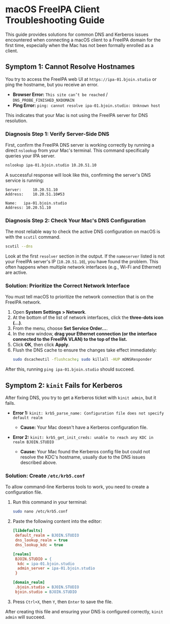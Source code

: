 # macOS FreeIPA Client Troubleshooting Guide

This guide provides solutions for common DNS and Kerberos issues encountered when connecting a macOS client to a FreeIPA domain for the first time, especially when the Mac has not been formally enrolled as a client.

## Symptom 1: Cannot Resolve Hostnames

You try to access the FreeIPA web UI at `https://ipa-01.bjoin.studio` or ping the hostname, but you receive an error.

*   **Browser Error:** `This site can’t be reached` / `DNS_PROBE_FINISHED_NXDOMAIN`
*   **Ping Error:** `ping: cannot resolve ipa-01.bjoin.studio: Unknown host`

This indicates that your Mac is not using the FreeIPA server for DNS resolution.

### Diagnosis Step 1: Verify Server-Side DNS

First, confirm the FreeIPA DNS server is working correctly by running a direct `nslookup` from your Mac's terminal. This command specifically queries your IPA server.

```bash
nslookup ipa-01.bjoin.studio 10.20.51.10
```

A successful response will look like this, confirming the server's DNS service is running:
```
Server:		10.20.51.10
Address:	10.20.51.10#53

Name:	ipa-01.bjoin.studio
Address: 10.20.51.10
```

### Diagnosis Step 2: Check Your Mac's DNS Configuration

The most reliable way to check the active DNS configuration on macOS is with the `scutil` command.

```bash
scutil --dns
```

Look at the first `resolver` section in the output. If the `nameserver` listed is not your FreeIPA server's IP (`10.20.51.10`), you have found the problem. This often happens when multiple network interfaces (e.g., Wi-Fi and Ethernet) are active.

### Solution: Prioritize the Correct Network Interface

You must tell macOS to prioritize the network connection that is on the FreeIPA network.

1.  Open **System Settings > Network**.
2.  At the bottom of the list of network interfaces, click the **three-dots icon (...)**.
3.  From the menu, choose **Set Service Order...**.
4.  In the new window, **drag your Ethernet connection (or the interface connected to the FreeIPA VLAN) to the top of the list.**
5.  Click **OK**, then click **Apply**.
6.  Flush the DNS cache to ensure the changes take effect immediately:
    ```bash
    sudo dscacheutil -flushcache; sudo killall -HUP mDNSResponder
    ```

After this, running `ping ipa-01.bjoin.studio` should succeed.

## Symptom 2: `kinit` Fails for Kerberos

After fixing DNS, you try to get a Kerberos ticket with `kinit admin`, but it fails.

*   **Error 1:** `kinit: krb5_parse_name: Configuration file does not specify default realm`
    *   **Cause:** Your Mac doesn't have a Kerberos configuration file.

*   **Error 2:** `kinit: krb5_get_init_creds: unable to reach any KDC in realm BJOIN.STUDIO`
    *   **Cause:** Your Mac found the Kerberos config file but could not resolve the KDC's hostname, usually due to the DNS issues described above.

### Solution: Create `/etc/krb5.conf`

To allow command-line Kerberos tools to work, you need to create a configuration file.

1.  Run this command in your terminal:
    ```bash
    sudo nano /etc/krb5.conf
    ```
2.  Paste the following content into the editor:
    ```ini
    [libdefaults]
     default_realm = BJOIN.STUDIO
     dns_lookup_realm = true
     dns_lookup_kdc = true

    [realms]
     BJOIN.STUDIO = {
      kdc = ipa-01.bjoin.studio
      admin_server = ipa-01.bjoin.studio
     }

    [domain_realm]
     .bjoin.studio = BJOIN.STUDIO
     bjoin.studio = BJOIN.STUDIO
    ```
3.  Press `Ctrl+X`, then `Y`, then `Enter` to save the file.

After creating this file and ensuring your DNS is configured correctly, `kinit admin` will succeed.
